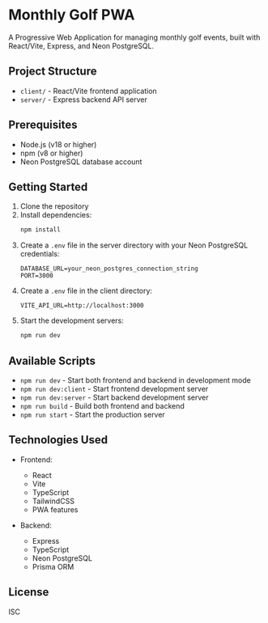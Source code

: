 # Monthly Golf PWA

A Progressive Web Application for managing monthly golf events, built with React/Vite, Express, and Neon PostgreSQL.

## Project Structure

- `client/` - React/Vite frontend application
- `server/` - Express backend API server

## Prerequisites

- Node.js (v18 or higher)
- npm (v8 or higher)
- Neon PostgreSQL database account

## Getting Started

1. Clone the repository
2. Install dependencies:
   ```bash
   npm install
   ```
3. Create a `.env` file in the server directory with your Neon PostgreSQL credentials:
   ```
   DATABASE_URL=your_neon_postgres_connection_string
   PORT=3000
   ```
4. Create a `.env` file in the client directory:
   ```
   VITE_API_URL=http://localhost:3000
   ```
5. Start the development servers:
   ```bash
   npm run dev
   ```

## Available Scripts

- `npm run dev` - Start both frontend and backend in development mode
- `npm run dev:client` - Start frontend development server
- `npm run dev:server` - Start backend development server
- `npm run build` - Build both frontend and backend
- `npm run start` - Start the production server

## Technologies Used

- Frontend:
  - React
  - Vite
  - TypeScript
  - TailwindCSS
  - PWA features

- Backend:
  - Express
  - TypeScript
  - Neon PostgreSQL
  - Prisma ORM

## License

ISC 